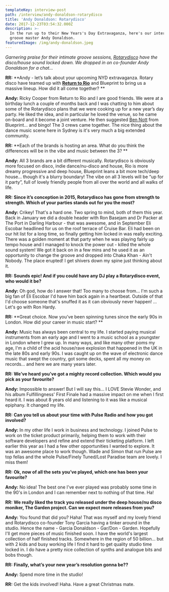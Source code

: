 ```yaml
---
templateKey: interview-post
path: /interview/andy-donaldson-rotarydisco
title: 'Andy Donaldson: Rotarydisco'
date: 2017-12-23T03:54:32.000Z
description: >-
  In the run up to their New Years's Day Extravaganza, here's our interview with
  groove master Andy Donaldson.
featuredImage: /img/andy-donaldson.jpeg
---
```

_Garnering praise for their intimate groove sessions, [Rotarydisco](https://www.facebook.com/RotarydiscoSydney/) have the disco/house sound locked down. We dropped in on co-founder Andy Donaldson for a chat..._

**RR:** **Andy - let’s talk about your upcoming NYD extravaganza. Rotary disco have teamed up with **[**Return to Rio**](https://magazine.ravereviewz.net/interviews/interview/ricky-cooper/)** and Blueprint to bring us a massive lineup. How did it all come together? **

**Andy:** Ricky Cooper from Return to Rio and I are good friends.  We were at a birthday lunch a couple of months back and I was chatting to him about some of the Rotarydisco plans that we were cooking up for a new year’s day party.  He liked the idea, and in particular he loved the venue, so he came on-board and it become a joint venture.  He then suggested [Ben Nott](https://magazine.ravereviewz.net/interview/ben-nott-blueprint) from Blueprint... and bingo!  The 3 crews came together.  The nice thing about the dance music scene here in Sydney is it's very much a big extended community. 

**RR:** **Each of the brands is hosting an area. What do you think the differences will be in the vibe and music between the 3? **

**Andy:** All 3 brands are a bit different musically.  Rotarydisco is obviously more focused on disco, indie dance/nu-disco and house, Rio is more dreamy progressive and deep house,  Blueprint leans a bit more tech/deep house... though it's a blurry boundary!  The vibe on all 3 levels will be “up for it party”, full of lovely friendly people from all over the world and all walks of life.

**RR:** **Since it’s conception in 2015, Rotarydisco has gone from strength to strength. Which of your parties stands out for you the most?** 

**Andy:** Crikey!  That's a hard one.  Two spring to mind, both of them this year.  Back in January we did a double header with Ron Basejam and Dr Packer at The Port in Darling Harbour - that was awesome, and in September Eli Escobar headlined for us on the roof terrace of Cruise Bar.  Eli had been on our hit list for a long time, so finally getting him locked in was really exciting.  There was a golden moment at that party when he was playing fairly up tempo house and I managed to knock the power out - killed the whole sound system!  We got it back on in a few mins and he used it as an opportunity to change the groove and dropped into Chaka Khan - Ain't Nobody.  The place erupted!  I get shivers down my spine just thinking about it.

**RR:** **Sounds epic! And if you could have any DJ play a Rotarydisco event, who would it be?**  

**Andy:** Oh god, how do I answer that!  Too many to choose from... I'm such a big fan of Eli Escobar I'd have him back again in a heartbeat.  Outside of that I'd choose someone that's snuffed it as it can obviously never happen! ... Let's go with Ron Hardy. 

**RR:** **Great choice. Now you’ve been spinning tunes since the early 90s in London. How did your career in music start? **

**Andy:** Music has always been central to my life.  I started paying musical instruments from an early age and I went to a music school as a youngster in London where I grew up.  In many ways, and like many other poms my age, I'm a child of the acid house/rave explosion that happened in the UK in the late 80s and early 90s.  I was caught up on the wave of electronic dance music that swept the country, got some decks, spent all my money on records... and here we are many years later.

**RR:** **We’ve heard you’ve got a mighty record collection. Which would you pick as your favourite?** 

**Andy:** Impossible to answer!  But I will say this... I LOVE Stevie Wonder, and his album Fulfillingness' First Finale had a massive impact on me when I first heard it.  I was about 8 years old and listening to it was like a musical epiphany.  It changed my life.    

**RR:** **Can you tell us about your time with Pulse Radio and how you got involved?** 

**Andy:** In my other life I work in business and technology.  I joined Pulse to work on the ticket product primarily, helping them to work with their software developers and refine and extend their ticketing platform.  I left earlier this year as I had a few other opportunities I wanted to explore. It was an awesome place to work though.  Wade and Simon that run Pulse are top fellas and the whole Pulse/Finely Tuned/Lost Paradise team are lovely.  I miss them!

**RR:** **Ok, now of all the sets you’ve played, which one has been your favourite?** 

**Andy:** No idea! The best one I've ever played was probably some time in the 90's in London and I can remember next to nothing of that time. Ha!  

**RR:** **We really liked the track you released under the deep house/nu disco moniker, The Garden project. Can we expect more releases from you?** 

**Andy:** You found that did you?  Haha!  That was myself and my lovely friend and Rotarydisco co-founder Tony Garcia having a tinker around in the studio.  Hence the name - Garcia Donaldson - Gar/Don - Garden.  Hopefully I'll get more pieces of music finished soon.  I have the world's largest collection of half finished tracks.  Somewhere in the region of 50 billion... but with 2 kids and busy working life I find it hard to get quality studio time locked in.  I do have a pretty nice collection of synths and analogue bits and bobs though.

**RR:** **Finally, what’s your new year’s resolution gonna be??**

**Andy:** Spend more time in the studio!

**RR:** Get the kids involved! Haha. Have a great Christmas mate.
